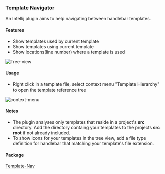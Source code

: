 ### Template Navigator
An Intellij plugin aims to help navigating between handlebar templates.

#### Features
- Show templates used by current template
- Show templates using current template
- Show locations(line number) where a template is used

![Tree-view](https://github.com/yutaodou/template-nav/blob/master/screenshots/template-reference-view.png)

#### Usage
- Right click in a template file, select context menu "Template Hierarchy" to open the template reference tree

![context-menu](https://github.com/yutaodou/template-nav/blob/master/screenshots/context-menu.png)

#### Notes
- The plugin analyses only templates that reside in a project's **src** directory. Add the directory containg your templates to the projects **src root** if not already included.
- To show icons for your templates in the tree view, add a file type definition for handlebar that matching your template's file extension.

#### Package
[Template-Nav](https://github.com/yutaodou/template-nav/blob/master/TemplateNav-1.1.jar)
